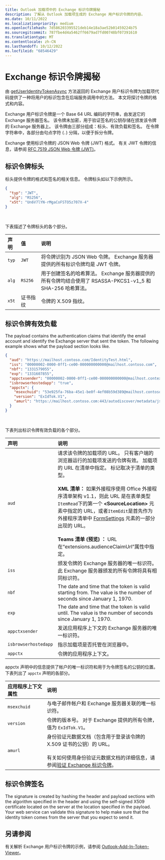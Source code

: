 ```yaml
---
title: Outlook 加载项中的 Exchange 标识令牌揭秘
description: 了解从 Outlook 加载项生成的 Exchange 用户标识令牌的内容。
ms.date: 10/11/2022
ms.localizationpriority: medium
ms.openlocfilehash: 7d586203395521deb14e18a3ae52b01459224b75
ms.sourcegitcommit: 787fbe4d4a5462ff6679ad7fd00748bf07391610
ms.translationtype: MT
ms.contentlocale: zh-CN
ms.lasthandoff: 10/12/2022
ms.locfileid: "68546429"
---
```

# <a name="inside-the-exchange-identity-token"></a>Exchange 标识令牌揭秘

由 [getUserIdentityTokenAsync](/javascript/api/requirement-sets/outlook/preview-requirement-set/office.context.mailbox#methods) 方法返回的 Exchange 用户标识令牌为加载项代码提供了一种将用户的标识包含在后端服务调用中的方法。 本文将探讨令牌的格式和内容。

Exchange 用户标识令牌是一个 Base 64 URL 编码的字符串，由发送它的 Exchange 服务器签名。 该令牌未加密，用于验证签名的公钥存储在颁发该令牌的 Exchange 服务器上。 该令牌由三部分组成：标头、有效负载和签名。 在令牌字符串中，各部分由句点字符 (`.`) 分隔，以便于拆分令牌。

Exchange 使用标识令牌的 JSON Web 令牌 (JWT) 格式。 有关 JWT 令牌的信息，请参阅 [RFC 7519 JSON Web 令牌 (JWT)](https://www.rfc-editor.org/rfc/rfc7519.txt)。

## <a name="identity-token-header"></a>标识令牌标头

标头提供令牌的格式和签名的相关信息。 令牌标头如以下示例所示。

```JSON
{
  "typ": "JWT",
  "alg": "RS256",
  "x5t": "Un6V7lYN-rMgaCoFSTO5z707X-4"
}
```

<br/>
 
下表描述了令牌标头的各个部分。

| 声明 | 值 | 说明 |
|:-----|:-----|:-----|
| `typ` | `JWT` | 将令牌识别为 JSON Web 令牌。 Exchange 服务器提供的所有标识令牌均是 JWT 令牌。 |
| `alg` | `RS256` | 用于创建签名的哈希算法。 Exchange 服务器提供的所有令牌均结合使用了 RSASSA-PKCS1-v1_5 和 SHA-256 哈希算法。 |
| `x5t` | 证书指纹 | 令牌的 X.509 指纹。 |

## <a name="identity-token-payload"></a>标识令牌有效负载

The payload contains the authentication claims that identify the email account and identify the Exchange server that sent the token. The following example shows what the payload section looks like.

```JSON
{ 
  "aud": "https://mailhost.contoso.com/IdentityTest.html", 
  "iss": "00000002-0000-0ff1-ce00-000000000000@mailhost.contoso.com", 
  "nbf": "1331579055", 
  "exp": "1331607855", 
  "appctxsender": "00000002-0000-0ff1-ce00-000000000000@mailhost.context.com",
  "isbrowserhostedapp": "true",
  "appctx": { 
    "msexchuid": "53e925fa-76ba-45e1-be0f-4ef08b59d389@mailhost.contoso.com",
    "version": "ExIdTok.V1",
    "amurl": "https://mailhost.contoso.com:443/autodiscover/metadata/json/1"
  } 
}
```

<br/>
 
下表列出标识令牌有效负载的各个部分。

| 声明 | 说明 |
|:-----|:-----|
| `aud` | 请求该令牌的加载项的 URL。 只有客户端的浏览器运行的加载项发送的令牌有效。 加载项的 URL 在清单中指定。 标记取决于清单的类型。</br></br>**XML 清单：** 如果外接程序使用 Office 外接程序清单架构 v1.1，则此 URL 是在表单类型`ItemRead`下的第一个 **\<SourceLocation\>** 元素中指定的 URL，或者`ItemEdit`是首先作为外接程序清单中 [FormSettings](/javascript/api/manifest/formsettings) 元素的一部分出现的 URL。</br></br>**Teams 清单 (预览) ：** URL 在“extensions.audienceClaimUrl”属性中指定。 |
| `iss` | 颁发令牌的 Exchange 服务器的唯一标识符。 此 Exchange 服务器颁发的所有令牌将具有相同标识符。 |
| `nbf` | The date and time that the token is valid starting from. The value is the number of seconds since January 1, 1970. |
| `exp` | The date and time that the token is valid until. The value is the number of seconds since January 1, 1970. |
| `appctxsender` | 发送应用程序上下文的 Exchange 服务器的唯一标识符。 |
| `isbrowserhostedapp` | 指示加载项是否托管在浏览器中。 |
| `appctx` | 令牌的应用程序上下文。 |

appctx 声明中的信息提供了帐户的唯一标识符和用于为令牌签名的公钥的位置。 下表列出了 `appctx` 声明的各部分。

| 应用程序上下文属性 | 说明 |
|:-----|:-----|
| `msexchuid` | 与电子邮件帐户和 Exchange 服务器关联的唯一标识符。 |
| `version` | 令牌的版本号。 对于 Exchange 提供的所有令牌，值为 `ExIdTok.V1`。 |
| `amurl` | 身份验证元数据文档（包含用于登录该令牌的 X.509 证书的公钥）的 URL。<br/><br/>有关如何使用身份验证元数据文档的详细信息，请参阅[验证 Exchange 标识令牌](validate-an-identity-token.md)。 |

## <a name="identity-token-signature"></a>标识令牌签名

The signature is created by hashing the header and payload sections with the algorithm specified in the header and using the self-signed X509 certificate located on the server at the location specified in the payload. Your web service can validate this signature to help make sure that the identity token comes from the server that you expect to send it.

## <a name="see-also"></a>另请参阅

有关解析 Exchange 用户标识令牌的示例，请参阅 [Outlook-Add-In-Token-Viewer](https://github.com/OfficeDev/Outlook-Add-In-Token-Viewer)。
